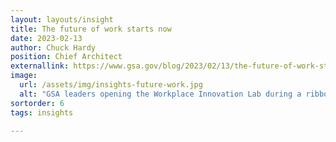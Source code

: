```yaml
---
layout: layouts/insight
title: The future of work starts now
date: 2023-02-13
author: Chuck Hardy
position: Chief Architect
externallink: https://www.gsa.gov/blog/2023/02/13/the-future-of-work-starts-now
image: 
  url: /assets/img/insights-future-work.jpg
  alt: "GSA leaders opening the Workplace Innovation Lab during a ribbon cutting ceremony."
sortorder: 6
tags: insights

---
```


